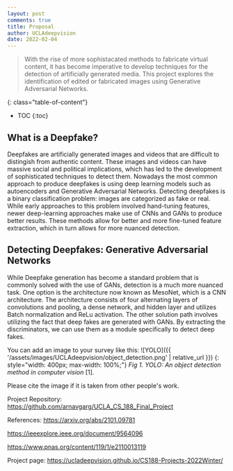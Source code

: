 ```yaml
---
layout: post
comments: true
title: Proposal
author: UCLAdeepvision
date: 2022-02-04
---
```


> With the rise of more sophistacated methods to fabricate virtual content, it has become imperative to develop techniques for the detection of artificially generated media. This project explores the identification of edited or fabricated images using Generative Adversarial Networks.  


<!--more-->
{: class="table-of-content"}
* TOC
{:toc}

## What is a Deepfake?
Deepfakes are artificially generated images and videos that are difficult to distingish from authentic content. These images and videos can have massive social and political implications, which has led to the development of sophisticated techniques to detect them. Nowadays the most common approach to produce deepfakes is using deep learning models such as autoencoders and Generative Adversarial Networks. Detecting deepfakes is a binary classification problem: images are categorized as fake or real. While early approaches to this problem involved hand-tuning features, newer deep-learning approaches make use of CNNs and GANs to produce better results. These methods allow for better and more fine-tuned feature extraction, which in turn allows for more nuanced detection.  

## Detecting Deepfakes: Generative Adversarial Networks 

While Deepfake generation has become a standard problem that is commonly solved with the use of GANs, detection is a much more nuanced task. One option is  the architecture now known as MesoNet, which is a CNN architecture. The architecture consists of four alternating layers of convolutions and pooling, a dense network, and hidden layer and utilizes Batch normalization and ReLu activation. The other solution path involves utilizing the fact that deep fakes are generated with GANs. By extracting the discriminators, we can use them as a module specifically to detect deep fakes.

You can add an image to your survey like this:
![YOLO]({{ '/assets/images/UCLAdeepvision/object_detection.png' | relative_url }})
{: style="width: 400px; max-width: 100%;"}
*Fig 1. YOLO: An object detection method in computer vision* [1].

Please cite the image if it is taken from other people's work.

Project Repository:
https://github.com/arnavgarg/UCLA_CS_188_Final_Project

References:
https://arxiv.org/abs/2101.09781

https://ieeexplore.ieee.org/document/9564096

https://www.pnas.org/content/119/1/e2110013119

Project page: https://ucladeepvision.github.io/CS188-Projects-2022Winter/

